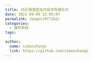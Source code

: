 ```yaml
---
title: JS引用类型在内存中存储方式
date: 2022-09-09 22:05:07
permalink: /pages/0f72b2/
categories:
  - 操作系统
tags:
  - 
author: 
  name: simonzhangs
  link: https://github.com/simonzhangs
---
```

